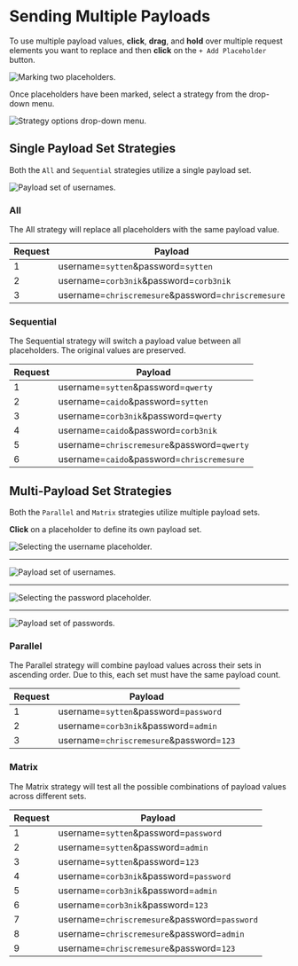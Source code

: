 # Sending Multiple Payloads

To use multiple payload values, **click**, **drag**, and **hold** over multiple request elements you want to replace and then **click** on the `+ Add Placeholder` button.

<img alt="Marking two placeholders." src="/_images/automate_placeholder_multiple.png" center/>

Once placeholders have been marked, select a strategy from the drop-down menu.

<img alt="Strategy options drop-down menu." src="/_images/automate_strategies.png" center/>

## Single Payload Set Strategies

Both the `All` and `Sequential` strategies utilize a single payload set.

<img alt="Payload set of usernames." src="/_images/automate_usernames.png" center/>

### All

The All strategy will replace all placeholders with the same payload value.

| Request | Payload                                             |
|---------|-----------------------------------------------------|
| 1       | username=`sytten`&password=`sytten`                 |
| 2       | username=`corb3nik`&password=`corb3nik`             |
| 3       | username=`chriscremesure`&password=`chriscremesure` |

### Sequential

The Sequential strategy will switch a payload value between all placeholders. The original values are preserved.

| Request | Payload                                     |
|---------|---------------------------------------------|
| 1       | username=`sytten`&password=`qwerty`         |
| 2       | username=`caido`&password=`sytten`          |
| 3       | username=`corb3nik`&password=`qwerty`       |
| 4       | username=`caido`&password=`corb3nik`        |
| 5       | username=`chriscremesure`&password=`qwerty` |
| 6       | username=`caido`&password=`chriscremesure`  |

## Multi-Payload Set Strategies

Both the `Parallel` and `Matrix` strategies utilize multiple payload sets.

**Click** on a placeholder to define its own payload set.

<img alt="Selecting the username placeholder." src="/_images/automate_username_placeholder.png" center/>

---

<img alt="Payload set of usernames." src="/_images/automate_usernames.png" center/>

---

<img alt="Selecting the password placeholder." src="/_images/automate_password_placeholder.png" center/>

---

<img alt="Payload set of passwords." src="/_images/automate_passwords.png" center/>

### Parallel

The Parallel strategy will combine payload values across their sets in ascending order. Due to this, each set must have the same payload count.

| Request | Payload                                  |
|---------|------------------------------------------|
| 1       | username=`sytten`&password=`password`    |
| 2       | username=`corb3nik`&password=`admin`     |
| 3       | username=`chriscremesure`&password=`123` |

### Matrix

The Matrix strategy will test all the possible combinations of payload values across different sets.

| Request | Payload                                       |
|---------|-----------------------------------------------|
| 1       | username=`sytten`&password=`password`         |
| 2       | username=`sytten`&password=`admin`            |
| 3       | username=`sytten`&password=`123`              |
| 4       | username=`corb3nik`&password=`password`       |
| 5       | username=`corb3nik`&password=`admin`          |
| 6       | username=`corb3nik`&password=`123`            |
| 7       | username=`chriscremesure`&password=`password` |
| 8       | username=`chriscremesure`&password=`admin`    |
| 9       | username=`chriscremesure`&password=`123`      |
